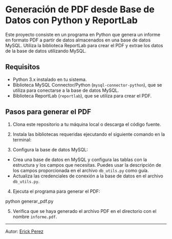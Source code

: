 # Generación de PDF desde Base de Datos con Python y ReportLab

Este proyecto consiste en un programa en Python que genera un informe en formato PDF a partir de datos almacenados en una base de datos MySQL. 
Utiliza la biblioteca ReportLab para crear el PDF y extrae los datos de la base de datos utilizando MySQL.

## Requisitos

- Python 3.x instalado en tu sistema.
- Biblioteca MySQL Connector/Python (`mysql-connector-python`), que se utiliza para conectarse a la base de datos MySQL.
- Biblioteca ReportLab (`reportlab`), que se utiliza para crear el PDF.

## Pasos para generar el PDF

1. Clona este repositorio a tu máquina local o descarga el código fuente.

2. Instala las bibliotecas requeridas ejecutando el siguiente comando en la terminal:


3. Configura la base de datos MySQL:

- Crea una base de datos en MySQL y configura las tablas con la estructura y los campos que necesitas. Puedes usar la descripción de los campos proporcionada en el archivo `db_utils.py` como guía.
- Actualiza las credenciales de conexión a la base de datos en el archivo `db_utils.py`.

4. Ejecuta el programa para generar el PDF:

python generar_pdf.py


5. Verifica que se haya generado el archivo PDF en el directorio con el nombre `informe.pdf`.

---
Autor: [Erick Perez](https://github.com/erickjpl/developer2)
